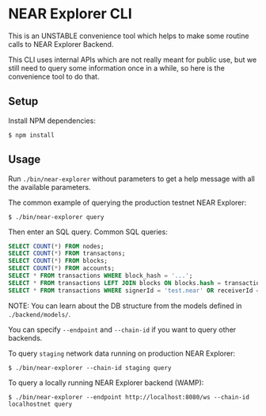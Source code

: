 # NEAR Explorer CLI

This is an UNSTABLE convenience tool which helps to make some routine calls to NEAR Explorer
Backend.

This CLI uses internal APIs which are not really meant for public use, but we still need to query
some information once in a while, so here is the convenience tool to do that.

## Setup

Install NPM dependencies:

```
$ npm install
```

## Usage

Run `./bin/near-explorer` without parameters to get a help message with all the available
parameters.

The common example of querying the production testnet NEAR Explorer:

```
$ ./bin/near-explorer query
```

Then enter an SQL query. Common SQL queries:

```sql
SELECT COUNT(*) FROM nodes;
SELECT COUNT(*) FROM transactons;
SELECT COUNT(*) FROM blocks;
SELECT COUNT(*) FROM accounts;
SELECT * FROM transactions WHERE block_hash = '...';
SELECT * FROM transactions LEFT JOIN blocks ON blocks.hash = transactions.block_hash ORDER BY blocks.height DESC LIMIT 10;
SELECT * FROM transactions WHERE signerId = 'test.near' OR receiverId = 'test.near';
```

NOTE: You can learn about the DB structure from the models defined in `./backend/models/`.

You can specify `--endpoint` and `--chain-id` if you want to query other backends.

To query `staging` network data running on production NEAR Explorer:

```
$ ./bin/near-explorer --chain-id staging query
```

To query a locally running NEAR Explorer backend (WAMP):

```
$ ./bin/near-explorer --endpoint http://localhost:8080/ws --chain-id localhostnet query
```
